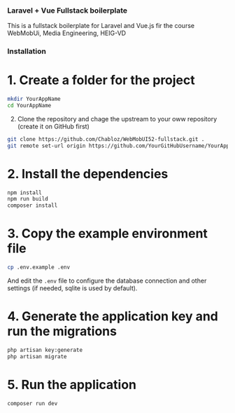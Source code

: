 ### Laravel + Vue Fullstack boilerplate

This is a fullstack boilerplate for Laravel and Vue.js fir the course WebMobUi, Media Engineering, HEIG-VD

### Installation

# 1. Create a folder for the project

```bash
mkdir YourAppName
cd YourAppName
```

2. Clone the repository and chage the upstream to your oww repository (create it on GitHub first)

```bash
git clone https://github.com/Chabloz/WebMobUI52-fullstack.git .
git remote set-url origin https://github.com/YourGitHubUsername/YourAppName.git
```

# 2. Install the dependencies

```bash
npm install
npm run build
composer install
```

# 3. Copy the example environment file

```bash
cp .env.example .env
```

And edit the `.env` file to configure the database connection and other settings (if needed, sqlite is used by default).

# 4. Generate the application key and run the migrations

```bash
php artisan key:generate
php artisan migrate
```

# 5. Run the application

```bash
composer run dev
```